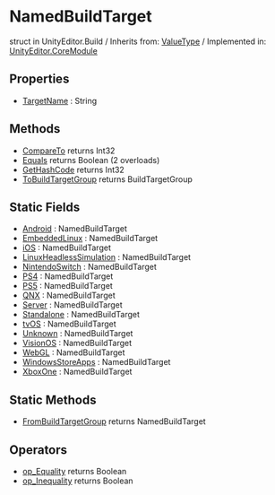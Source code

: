 # NamedBuildTarget
struct in UnityEditor.Build
 / Inherits from: <a href="https://docs.unity3d.com/6000.0/Documentation/ScriptReference/ValueType.html" target="_blank">ValueType</a> / Implemented in: <a href="https://docs.unity3d.com/6000.0/Documentation/ScriptReference/UnityEditor.CoreModule.html" target="_blank">UnityEditor.CoreModule</a>
## Properties
- <a href="https://docs.unity3d.com/6000.0/Documentation/ScriptReference/NamedBuildTarget-TargetName.html" target="_blank">TargetName</a> : String
## Methods
- <a href="https://docs.unity3d.com/6000.0/Documentation/ScriptReference/NamedBuildTarget.CompareTo.html" target="_blank">CompareTo</a> returns Int32
- <a href="https://docs.unity3d.com/6000.0/Documentation/ScriptReference/NamedBuildTarget.Equals.html" target="_blank">Equals</a> returns Boolean (2 overloads)
- <a href="https://docs.unity3d.com/6000.0/Documentation/ScriptReference/NamedBuildTarget.GetHashCode.html" target="_blank">GetHashCode</a> returns Int32
- <a href="https://docs.unity3d.com/6000.0/Documentation/ScriptReference/NamedBuildTarget.ToBuildTargetGroup.html" target="_blank">ToBuildTargetGroup</a> returns BuildTargetGroup
## Static Fields
- <a href="https://docs.unity3d.com/6000.0/Documentation/ScriptReference/NamedBuildTarget-Android.html" target="_blank">Android</a> : NamedBuildTarget
- <a href="https://docs.unity3d.com/6000.0/Documentation/ScriptReference/NamedBuildTarget-EmbeddedLinux.html" target="_blank">EmbeddedLinux</a> : NamedBuildTarget
- <a href="https://docs.unity3d.com/6000.0/Documentation/ScriptReference/NamedBuildTarget-iOS.html" target="_blank">iOS</a> : NamedBuildTarget
- <a href="https://docs.unity3d.com/6000.0/Documentation/ScriptReference/NamedBuildTarget-LinuxHeadlessSimulation.html" target="_blank">LinuxHeadlessSimulation</a> : NamedBuildTarget
- <a href="https://docs.unity3d.com/6000.0/Documentation/ScriptReference/NamedBuildTarget-NintendoSwitch.html" target="_blank">NintendoSwitch</a> : NamedBuildTarget
- <a href="https://docs.unity3d.com/6000.0/Documentation/ScriptReference/NamedBuildTarget-PS4.html" target="_blank">PS4</a> : NamedBuildTarget
- <a href="https://docs.unity3d.com/6000.0/Documentation/ScriptReference/NamedBuildTarget-PS5.html" target="_blank">PS5</a> : NamedBuildTarget
- <a href="https://docs.unity3d.com/6000.0/Documentation/ScriptReference/NamedBuildTarget-QNX.html" target="_blank">QNX</a> : NamedBuildTarget
- <a href="https://docs.unity3d.com/6000.0/Documentation/ScriptReference/NamedBuildTarget-Server.html" target="_blank">Server</a> : NamedBuildTarget
- <a href="https://docs.unity3d.com/6000.0/Documentation/ScriptReference/NamedBuildTarget-Standalone.html" target="_blank">Standalone</a> : NamedBuildTarget
- <a href="https://docs.unity3d.com/6000.0/Documentation/ScriptReference/NamedBuildTarget-tvOS.html" target="_blank">tvOS</a> : NamedBuildTarget
- <a href="https://docs.unity3d.com/6000.0/Documentation/ScriptReference/NamedBuildTarget-Unknown.html" target="_blank">Unknown</a> : NamedBuildTarget
- <a href="https://docs.unity3d.com/6000.0/Documentation/ScriptReference/NamedBuildTarget-VisionOS.html" target="_blank">VisionOS</a> : NamedBuildTarget
- <a href="https://docs.unity3d.com/6000.0/Documentation/ScriptReference/NamedBuildTarget-WebGL.html" target="_blank">WebGL</a> : NamedBuildTarget
- <a href="https://docs.unity3d.com/6000.0/Documentation/ScriptReference/NamedBuildTarget-WindowsStoreApps.html" target="_blank">WindowsStoreApps</a> : NamedBuildTarget
- <a href="https://docs.unity3d.com/6000.0/Documentation/ScriptReference/NamedBuildTarget-XboxOne.html" target="_blank">XboxOne</a> : NamedBuildTarget
## Static Methods
- <a href="https://docs.unity3d.com/6000.0/Documentation/ScriptReference/NamedBuildTarget.FromBuildTargetGroup.html" target="_blank">FromBuildTargetGroup</a> returns NamedBuildTarget
## Operators
- <a href="https://docs.unity3d.com/6000.0/Documentation/ScriptReference/NamedBuildTarget.op_Equality.html" target="_blank">op_Equality</a> returns Boolean
- <a href="https://docs.unity3d.com/6000.0/Documentation/ScriptReference/NamedBuildTarget.op_Inequality.html" target="_blank">op_Inequality</a> returns Boolean
